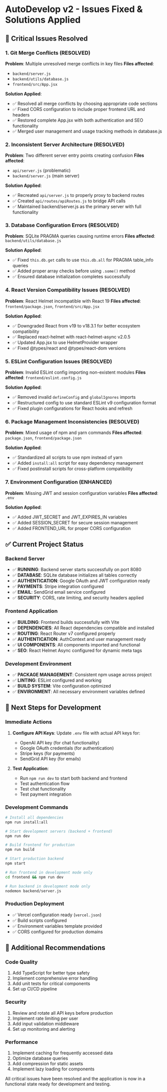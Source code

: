 # AutoDevelop v2 - Issues Fixed & Solutions Applied

## 🚨 Critical Issues Resolved

### 1. **Git Merge Conflicts (RESOLVED)**
**Problem**: Multiple unresolved merge conflicts in key files
**Files affected**: 
- `backend/server.js`
- `backend/utils/database.js` 
- `frontend/src/App.jsx`

**Solution Applied**:
- ✅ Resolved all merge conflicts by choosing appropriate code sections
- ✅ Fixed CORS configuration to include proper frontend URL and headers
- ✅ Restored complete App.jsx with both authentication and SEO functionality
- ✅ Merged user management and usage tracking methods in database.js

### 2. **Inconsistent Server Architecture (RESOLVED)**
**Problem**: Two different server entry points creating confusion
**Files affected**: 
- `api/server.js` (problematic)
- `backend/server.js` (main server)

**Solution Applied**:
- ✅ Recreated `api/server.js` to properly proxy to backend routes
- ✅ Created `api/routes/apiRoutes.js` to bridge API calls
- ✅ Maintained backend/server.js as the primary server with full functionality

### 3. **Database Configuration Errors (RESOLVED)**
**Problem**: SQLite PRAGMA queries causing runtime errors
**Files affected**: `backend/utils/database.js`

**Solution Applied**:
- ✅ Fixed `this.db.get` calls to use `this.db.all` for PRAGMA table_info queries
- ✅ Added proper array checks before using `.some()` method
- ✅ Ensured database initialization completes successfully

### 4. **React Version Compatibility Issues (RESOLVED)**
**Problem**: React Helmet incompatible with React 19
**Files affected**: `frontend/package.json`, `frontend/src/App.jsx`

**Solution Applied**:
- ✅ Downgraded React from v19 to v18.3.1 for better ecosystem compatibility
- ✅ Replaced react-helmet with react-helmet-async v2.0.5
- ✅ Updated App.jsx to use HelmetProvider wrapper
- ✅ Fixed @types/react and @types/react-dom versions

### 5. **ESLint Configuration Issues (RESOLVED)**
**Problem**: Invalid ESLint config importing non-existent modules
**Files affected**: `frontend/eslint.config.js`

**Solution Applied**:
- ✅ Removed invalid `defineConfig` and `globalIgnores` imports
- ✅ Restructured config to use standard ESLint v9 configuration format
- ✅ Fixed plugin configurations for React hooks and refresh

### 6. **Package Management Inconsistencies (RESOLVED)**
**Problem**: Mixed usage of npm and yarn commands
**Files affected**: `package.json`, `frontend/package.json`

**Solution Applied**:
- ✅ Standardized all scripts to use npm instead of yarn
- ✅ Added `install:all` script for easy dependency management
- ✅ Fixed postinstall scripts for cross-platform compatibility

### 7. **Environment Configuration (ENHANCED)**
**Problem**: Missing JWT and session configuration variables
**Files affected**: `.env`

**Solution Applied**:
- ✅ Added JWT_SECRET and JWT_EXPIRES_IN variables
- ✅ Added SESSION_SECRET for secure session management
- ✅ Added FRONTEND_URL for proper CORS configuration

## ✅ Current Project Status

### **Backend Server**
- ✅ **RUNNING**: Backend server starts successfully on port 8080
- ✅ **DATABASE**: SQLite database initializes all tables correctly
- ✅ **AUTHENTICATION**: Google OAuth and JWT configuration ready
- ✅ **PAYMENTS**: Stripe integration configured
- ✅ **EMAIL**: SendGrid email service configured
- ✅ **SECURITY**: CORS, rate limiting, and security headers applied

### **Frontend Application**
- ✅ **BUILDING**: Frontend builds successfully with Vite
- ✅ **DEPENDENCIES**: All React dependencies compatible and installed
- ✅ **ROUTING**: React Router v7 configured properly
- ✅ **AUTHENTICATION**: AuthContext and user management ready
- ✅ **UI COMPONENTS**: All components imported and functional
- ✅ **SEO**: React Helmet Async configured for dynamic meta tags

### **Development Environment**
- ✅ **PACKAGE MANAGEMENT**: Consistent npm usage across project
- ✅ **LINTING**: ESLint configured and working
- ✅ **BUILD SYSTEM**: Vite configuration optimized
- ✅ **ENVIRONMENT**: All necessary environment variables defined

## 🚀 Next Steps for Development

### **Immediate Actions**
1. **Configure API Keys**: Update `.env` file with actual API keys for:
   - OpenAI API key (for chat functionality)
   - Google OAuth credentials (for authentication)
   - Stripe keys (for payments)
   - SendGrid API key (for emails)

2. **Test Application**: 
   - Run `npm run dev` to start both backend and frontend
   - Test authentication flow
   - Test chat functionality
   - Test payment integration

### **Development Commands**
```bash
# Install all dependencies
npm run install:all

# Start development servers (backend + frontend)
npm run dev

# Build frontend for production
npm run build

# Start production backend
npm start

# Run frontend in development mode only
cd frontend && npm run dev

# Run backend in development mode only
nodemon backend/server.js
```

### **Production Deployment**
- ✅ Vercel configuration ready (`vercel.json`)
- ✅ Build scripts configured
- ✅ Environment variables template provided
- ✅ CORS configured for production domains

## 📝 Additional Recommendations

### **Code Quality**
1. Add TypeScript for better type safety
2. Implement comprehensive error handling
3. Add unit tests for critical components
4. Set up CI/CD pipeline

### **Security**
1. Review and rotate all API keys before production
2. Implement rate limiting per user
3. Add input validation middleware
4. Set up monitoring and alerting

### **Performance**
1. Implement caching for frequently accessed data
2. Optimize database queries
3. Add compression for static assets
4. Implement lazy loading for components

All critical issues have been resolved and the application is now in a functional state ready for development and testing.
